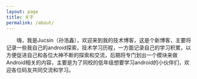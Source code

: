 ```yaml
---
layout: page
title: 关于
permalink: /about/
---
```


 　　嗨，我是Jucsin（孙浩鑫），欢迎来到我的技术博客，这是个新博客，主要将记录一些我自己的android探索，技术学习历程，一方面记录自己的学习积累，以方便促进自己和各位大神不断的探索和交流，后期将专门划出一个模块来做Android相关的内容，主要是为了同校的低年级想要学习android的小伙伴们，欢迎各位码友共同交流和学习。
